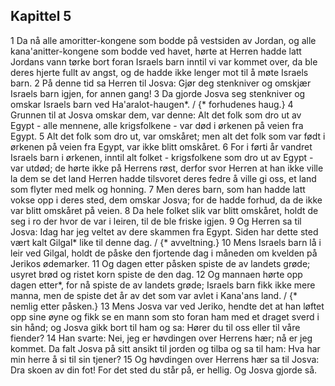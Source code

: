 ## Kapittel 5

1 Da nå alle amoritter-kongene som bodde på vestsiden av Jordan, og alle kana'anitter-kongene som bodde ved havet, hørte at Herren hadde latt Jordans vann tørke bort foran Israels barn inntil vi var kommet over, da ble deres hjerte fullt av angst, og de hadde ikke lenger mot til å møte Israels barn.
2 På denne tid sa Herren til Josva: Gjør deg stenkniver og omskjær Israels barn igjen, for annen gang!
3 Da gjorde Josva seg stenkniver og omskar Israels barn ved Ha'aralot-haugen*. / {* forhudenes haug.}
4 Grunnen til at Josva omskar dem, var denne: Alt det folk som dro ut av Egypt - alle mennene, alle krigsfolkene - var død i ørkenen på veien fra Egypt.
5 Alt det folk som dro ut, var omskåret; men alt det folk som var født i ørkenen på veien fra Egypt, var ikke blitt omskåret.
6 For i førti år vandret Israels barn i ørkenen, inntil alt folket - krigsfolkene som dro ut av Egypt - var utdød; de hørte ikke på Herrens røst, derfor svor Herren at han ikke ville la dem se det land Herren hadde tilsvoret deres fedre å ville gi oss, et land som flyter med melk og honning.
7 Men deres barn, som han hadde latt vokse opp i deres sted, dem omskar Josva; for de hadde forhud, da de ikke var blitt omskåret på veien.
8 Da hele folket slik var blitt omskåret, holdt de seg i ro der hvor de var i leiren, til de ble friske igjen.
9 Og Herren sa til Josva: Idag har jeg veltet av dere skammen fra Egypt. Siden har dette sted vært kalt Gilgal* like til denne dag. / {* avveltning.}
10 Mens Israels barn lå i leir ved Gilgal, holdt de påske den fjortende dag i måneden om kvelden på Jerikos ødemarker.
11 Og dagen etter påsken spiste de av landets grøde; usyret brød og ristet korn spiste de den dag.
12 Og mannaen hørte opp dagen etter*, for nå spiste de av landets grøde; Israels barn fikk ikke mere manna, men de spiste det år av det som var avlet i Kana'ans land. / {* nemlig etter påsken.}
13 Mens Josva var ved Jeriko, hendte det at han løftet opp sine øyne og fikk se en mann som sto foran ham med et draget sverd i sin hånd; og Josva gikk bort til ham og sa: Hører du til oss eller til våre fiender?
14 Han svarte: Nei, jeg er høvdingen over Herrens hær; nå er jeg kommet. Da falt Josva på sitt ansikt til jorden og tilba og sa til ham: Hva har min herre å si til sin tjener?
15 Og høvdingen over Herrens hær sa til Josva: Dra skoen av din fot! For det sted du står på, er hellig. Og Josva gjorde så.
